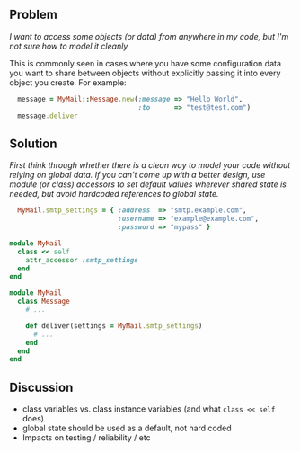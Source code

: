 ## Problem

*I want to access some objects (or data) from anywhere in my code, but I'm 
not sure how to model it cleanly*

This is commonly seen in cases where you have some configuration data you want
to share between objects without explicitly passing it into every object you
create. For example:

```ruby
  message = MyMail::Message.new(:message => "Hello World", 
                                :to      => "test@test.com")
  message.deliver
```

## Solution

*First think through whether there is a clean way to model your
code without relying on global data. If you can't come up with
a better design, use module (or class) accessors to set default 
values wherever shared state is needed, but avoid hardcoded 
references to global state.*


```ruby
  MyMail.smtp_settings = { :address  => "smtp.example.com",
                           :username => "example@example.com",
                           :password => "mypass" }
```

```ruby
module MyMail
  class << self
    attr_accessor :smtp_settings
  end
end
```

```ruby
module MyMail
  class Message
    # ...

    def deliver(settings = MyMail.smtp_settings)
      # ...
    end
  end
end
```

## Discussion

- class variables vs. class instance variables (and what `class << self` does)
- global state should be used as a default, not hard coded 
- Impacts on testing / reliability / etc
